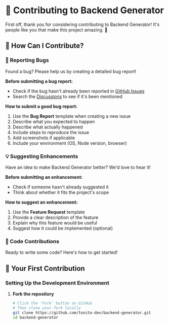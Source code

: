 # 🤝 Contributing to Backend Generator

First off, thank you for considering contributing to Backend Generator! It's people like you that make this project amazing. 🎉

## 🎯 How Can I Contribute?

### 🐛 Reporting Bugs
Found a bug? Please help us by creating a detailed bug report!

**Before submitting a bug report:**
- Check if the bug hasn't already been reported in [GitHub Issues](https://github.com/tonito-dev/backend-generator/issues)
- Search the [Discussions](https://github.com/tonito-dev/backend-generator/discussions) to see if it's been mentioned

**How to submit a good bug report:**
1. Use the **Bug Report** template when creating a new issue
2. Describe what you expected to happen
3. Describe what actually happened
4. Include steps to reproduce the issue
5. Add screenshots if applicable
6. Include your environment (OS, Node version, browser)

### 💡 Suggesting Enhancements
Have an idea to make Backend Generator better? We'd love to hear it!

**Before submitting an enhancement:**
- Check if someone hasn't already suggested it
- Think about whether it fits the project's scope

**How to suggest an enhancement:**
1. Use the **Feature Request** template
2. Provide a clear description of the feature
3. Explain why this feature would be useful
4. Suggest how it could be implemented (optional)

### 🔧 Code Contributions
Ready to write some code? Here's how to get started!

## 🚀 Your First Contribution

### Setting Up the Development Environment

1. **Fork the repository**
   ```bash
   # Click the 'Fork' button on GitHub
   # Then clone your fork locally
   git clone https://github.com/tonito-dev/backend-generator.git
   cd backend-generator
